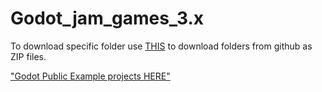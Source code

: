 # Godot_jam_games_3.x

To download specific folder use [THIS](https://minhaskamal.github.io/DownGit) to download folders from github as ZIP files.

["Godot Public Example projects HERE"](https://github.com/nezvers/Godot_3.1_Public_Examples)
